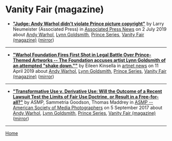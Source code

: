# Vanity Fair (magazine)

 - [**"Judge: Andy Warhol didn’t violate Prince picture copyright"**](https://apnews.com/d14de100e0454e658238546e0e036fc2) by Larry Neumeister (Associated Press) in [Associated Press News](https://apnews.com/) on 2 July 2019 about [Andy Warhol](../../../topics/andy-warhol/index.md), [Lynn Goldsmith](../../../topics/lynn-goldsmith/index.md), [Prince Series](../../../topics/prince-series/index.md), [Vanity Fair (magazine)](../../../topics/magazine/vanity-fair/index.md) ([mirror](https://web.archive.org/web/*/https://apnews.com/d14de100e0454e658238546e0e036fc2))

----

 - [**"Warhol Foundation Fires First Shot in Legal Battle Over Prince-Themed Artworks -- The Foundation accuses artist Lynn Goldsmith of an attempted "shake down.""**](https://news.artnet.com/art-world/warhol-foundation-strikes-first-photographer-complains-copyright-922025) by Eileen Kinsella in [artnet news](https://news.artnet.com/) on 11 April 2019 about [Andy Warhol](../../../topics/andy-warhol/index.md), [Lynn Goldsmith](../../../topics/lynn-goldsmith/index.md), [Prince Series](../../../topics/prince-series/index.md), [Vanity Fair (magazine)](../../../topics/magazine/vanity-fair/index.md) ([mirror](https://web.archive.org/web/*/https://news.artnet.com/art-world/warhol-foundation-strikes-first-photographer-complains-copyright-922025))

----

 - [**"Transformative Use v. Derivative Use:  Will the Outcome of a Recent Lawsuit Test the Limits of Fair Use Doctrine, or Result in a Free-for-all?"**](https://www.asmp.org/legal/transformative-use-v-derivative-use-will-outcome-recent-lawsuit-test-limits-fair-use-doctrine-result-free/) by ASMP, Sammetria Goodson, Thomas Maddrey in [ASMP -- American Society of Media Photographers](https://www.asmp.org/) on 5 September 2017 about [Andy Warhol](../../../topics/andy-warhol/index.md), [Lynn Goldsmith](../../../topics/lynn-goldsmith/index.md), [Prince Series](../../../topics/prince-series/index.md), [Vanity Fair (magazine)](../../../topics/magazine/vanity-fair/index.md) ([mirror](https://web.archive.org/web/*/https://www.asmp.org/legal/transformative-use-v-derivative-use-will-outcome-recent-lawsuit-test-limits-fair-use-doctrine-result-free/))

----

[Home](../)
